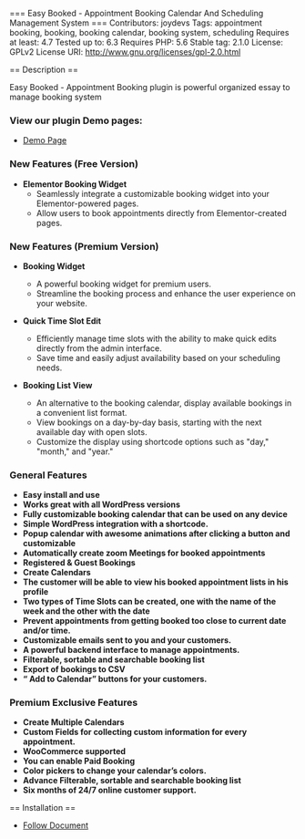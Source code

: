 === Easy Booked - Appointment Booking Calendar And Scheduling Management System ===
Contributors: joydevs
Tags: appointment booking, booking, booking calendar, booking system, scheduling
Requires at least: 4.7
Tested up to: 6.3
Requires PHP: 5.6
Stable tag: 2.1.0
License: GPLv2
License URI: http://www.gnu.org/licenses/gpl-2.0.html

== Description ==

Easy Booked - Appointment Booking plugin is powerful organized  essay to manage booking system

### View our plugin Demo pages:

*   [Demo Page](https://easy-booked.net/)


### New Features (Free Version)

*   **Elementor Booking Widget**
    - Seamlessly integrate a customizable booking widget into your Elementor-powered pages.
    - Allow users to book appointments directly from Elementor-created pages.

### New Features (Premium Version)

*   **Booking Widget**
    - A powerful booking widget for premium users.
    - Streamline the booking process and enhance the user experience on your website.

*   **Quick Time Slot Edit**
    - Efficiently manage time slots with the ability to make quick edits directly from the admin interface.
    - Save time and easily adjust availability based on your scheduling needs.

*   **Booking List View**
    - An alternative to the booking calendar, display available bookings in a convenient list format.
    - View bookings on a day-by-day basis, starting with the next available day with open slots.
    - Customize the display using shortcode options such as "day," "month," and "year."

### General Features

*   **Easy install and use**
*   **Works great with all WordPress versions**
*   **Fully customizable booking calendar that can be used on any device**
*   **Simple WordPress integration with a shortcode.**
*   **Popup calendar with awesome animations after clicking a button and customizable**
*   **Automatically create zoom Meetings for booked appointments**
*   **Registered & Guest Bookings**
*   **Create Calendars**
*   **The customer will be able to view his booked appointment lists in his profile**
*   **Two types of Time Slots can be created, one with the name of the week and the other with the date**
*   **Prevent appointments from getting booked too close to current date and/or time.**
*   **Customizable emails sent to you and your customers.**
*   **A powerful backend interface to manage appointments.**
*   **Filterable, sortable and searchable booking list**
*   **Export of bookings to CSV**
*   **“ Add to Calendar” buttons for your customers.**

### Premium Exclusive Features

*   **Create Multiple Calendars**
*   **Custom Fields for collecting custom information for every appointment.**
*   **WooCommerce supported**
*   **You can enable Paid Booking**
*   **Color pickers to change your calendar’s colors.**
*   **Advance Filterable, sortable and searchable booking list**
*   **Six months of 24/7 online customer support.**

== Installation ==
*   [Follow Document](https://easy-booked.net/documentation/)
